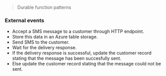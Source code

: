 > Durable function patterns

### External events

* Accept a SMS message to a customer through HTTP endpoint.
* Store this data in an Azure table storage.
* Send SMS to the customer.
* Wait for the delivery response.
* If the delivery response is successful, update the customer record stating that the message has been succesfully sent.
* Else update the customer record stating that the message could not be sent.